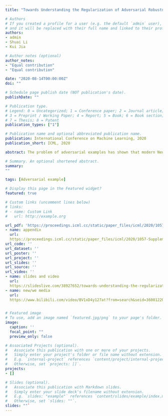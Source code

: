 ```yaml
---
title: "Towards Understanding the Regularization of Adversarial Robustness on Neural Networks"

# Authors
# If you created a profile for a user (e.g. the default `admin` user), write the username (folder name) here 
# and it will be replaced with their full name and linked to their profile.
authors:
- admin 
- Shuai Li 
- Kui Jia

# Author notes (optional)
author_notes:
- "Equal contribution"
- "Equal contribution"

date: "2020-08-14T00:00:00Z"
doi: ""

# Schedule page publish date (NOT publication's date).
publishDate: ""

# Publication type.
# Legend: 0 = Uncategorized; 1 = Conference paper; 2 = Journal article;
# 3 = Preprint / Working Paper; 4 = Report; 5 = Book; 6 = Book section;
# 7 = Thesis; 8 = Patent
publication_types: ["1"]

# Publication name and optional abbreviated publication name.
publication: International Conference on Machine Learning, 2020
publication_short: ICML, 2020

abstract: The problem of adversarial examples has shown that modern Neural Network (NN) models could be rather fragile. Among the more established techniques to solve the problem, one is to require the model to be $\epsilon$-adversarially robust (AR); that is, to require the model not to change predicted labels when any given input examples are perturbed within a certain range. However, it is observed that such methods would lead to standard performance degradation, i.e., the degradation on natural examples. In this work, we study the degradation through the regularization perspective. We identify quantities from generalization analysis of NNs; with the identified quantities we empirically find that AR is achieved by regularizing/biasing NNs towards less confident solutions by making the changes in the feature space (induced by changes in the instance space) of most layers smoother uniformly in all directions; so to a certain extent, it prevents sudden change in prediction w.r.t. perturbations. However, the end result of such smoothing concentrates samples around decision boundaries, resulting in less confident solutions, and leads to worse standard performance. Our studies suggest that one might consider ways that build AR into NNs in a gentler way to avoid the problematic regularization.

# Summary. An optional shortened abstract.
summary: 
""

tags: [Adversarial example]

# Display this page in the Featured widget?
featured: true

# Custom links (uncomment lines below)
# links:
# - name: Custom Link
#   url: http://example.org

url_pdf: 'https://proceedings.icml.cc/static/paper_files/icml/2020/1057-Paper.pdf'
- name: appendix
  url:
  https://proceedings.icml.cc/static/paper_files/icml/2020/1057-Supplemental.pdf
url_code: ''
url_dataset: ''
url_poster: ''
url_project: ''
url_slides: ''
url_source: ''
url_video: ''
- name: slides and video
  url:
  https://slideslive.com/38927652/towards-understanding-the-regularization-of-adversarial-robustness-on-neural-networks?ref=search
- name: new/we media
  url:
  https://www.bilibili.com/video/BV1xD4y127at?from=search&seid=3600122042190491606


# Featured image
# To use, add an image named `featured.jpg/png` to your page's folder. 
image:
  caption: ''
  focal_point: ""
  preview_only: false

# Associated Projects (optional).
#   Associate this publication with one or more of your projects.
#   Simply enter your project's folder or file name without extension.
#   E.g. `internal-project` references `content/project/internal-project/index.md`.
#   Otherwise, set `projects: []`.
projects:
- []

# Slides (optional).
#   Associate this publication with Markdown slides.
#   Simply enter your slide deck's filename without extension.
#   E.g. `slides: "example"` references `content/slides/example/index.md`.
#   Otherwise, set `slides: ""`.
slides: ""`
---
```


